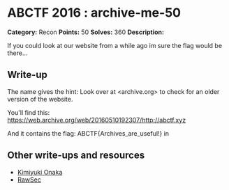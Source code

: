# ABCTF 2016 : archive-me-50

**Category:** Recon
**Points:** 50
**Solves:** 360
**Description:**

If you could look at our website from a while ago im sure the flag would be there...

## Write-up

The name gives the hint: Look over at <archive.org> to
check for an older version of the website.

You'll find this: <https://web.archive.org/web/20160510192307/http://abctf.xyz>

And it contains the flag: ABCTF{Archives_are_useful!} in

## Other write-ups and resources

* [Kimiyuki Onaka](https://kimiyuki.net/blog/2016/07/23/abctf-2016/)
* [RawSec](https://rawsec.ml/en/ABCTF-50-Archive-Me-Reconaissance/)

